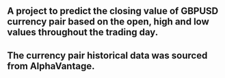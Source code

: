 ## A project to predict the closing value of GBPUSD currency pair based on the open, high and low values throughout the trading day.
## The currency pair historical data was sourced from AlphaVantage.